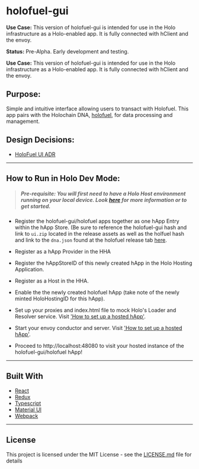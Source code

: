 # holofuel-gui

**Use Case:** This version of holofuel-gui is intended for use in the Holo infrastructure as a Holo-enabled app.  It is fully connected with hClient and the envoy.

**Status:** Pre-Alpha. Early development and testing.

**Use Case:** This version of holofuel-gui is intended for use in the Holo infrastructure as a Holo-enabled app.  It is fully connected with hClient and the envoy.

## Purpose:
Simple and intuitive interface allowing users to transact with Holofuel.  This app pairs with the Holochain DNA, [holofuel](https://github.com/Holo-Host/holofuel), for data processing and management.

## Design Decisions:
* [HoloFuel UI ADR](https://hackmd.io/t7Y0H5eNQtycrsNyVRe3Ww?both)

---

## How to Run in Holo Dev Mode:
> ##### Pre-requisite: You will first need to have a Holo Host environment running on your local device. Look [here](https://hackmd.io/TlzylZCqR_GJ3Tjs5ZPvqQ) for more information or to get started.

- Register the holofuel-gui/holofuel apps together as one hApp Entry within the hApp Store.  (Be sure to reference the holofuel-gui hash and link to `ui.zip` located in the release assets as well as the holfuel hash and link to the `dna.json` found at the holofuel release tab [here](https://github.com/Holo-Host/holofuel/releases).

- Register as a hApp Provider in the HHA
- Register the hAppStoreID of this newly created hApp in the Holo Hosting Application.
- Register as a Host in the HHA.
- Enable the the newly created holofuel hApp (take note of the newly minted HoloHostingID for this hApp).

- Set up your proxies and index.html file to mock Holo's Loader and Resolver service.  Visit ['How to set up a hosted hApp'](https://hackmd.io/TlzylZCqR_GJ3Tjs5ZPvqQ#3-Setup-a-hosted-hApp).

- Start your envoy conductor and server. Visit ['How to set up a hosted hApp'](https://hackmd.io/TlzylZCqR_GJ3Tjs5ZPvqQ#3-Setup-a-hosted-hApp).

- Proceed to http://localhost:48080 to visit your hosted instance of the holofuel-gui/holofuel hApp!

---
## Built With
* [React](https://reactjs.org/)
* [Redux](https://redux.js.org/)
* [Typescript](https://www.typescriptlang.org/)
* [Material UI](https://material-ui.com/)
* [Webpack](https://webpack.js.org/)

---
## License
This project is licensed under the MIT License - see the [LICENSE.md](LICENSE.md) file for details
